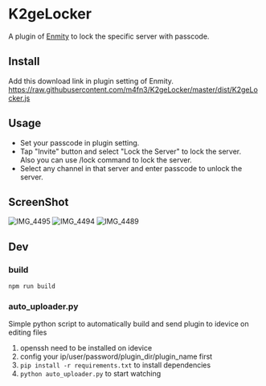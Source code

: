 # K2geLocker
A plugin of [Enmity](https://enmity.app/) to lock the specific server with passcode.

## Install
Add this download link in plugin setting of Enmity.
https://raw.githubusercontent.com/m4fn3/K2geLocker/master/dist/K2geLocker.js

## Usage
- Set your passcode in plugin setting.
- Tap "Invite" button and select "Lock the Server" to lock the server.<br>Also you can use /lock command to lock the server.
- Select any channel in that server and enter passcode to unlock the server.

## ScreenShot
![IMG_4495](https://user-images.githubusercontent.com/43488869/207774985-ed7e659b-d307-4d97-9c7a-caa9fb395b32.png)
![IMG_4494](https://user-images.githubusercontent.com/43488869/207774798-4195f4f1-6fec-453a-a44e-7e9c8ad108b1.png)
![IMG_4489](https://user-images.githubusercontent.com/43488869/207371037-464767ae-e321-4456-9b51-7ba213547002.png)

## Dev
### build
`npm run build`
### auto_uploader.py
Simple python script to automatically build and send plugin to idevice on editing files
1. openssh need to be installed on idevice
2. config your ip/user/password/plugin_dir/plugin_name first
3. `pip install -r requirements.txt` to install dependencies
4. `python auto_uploader.py` to start watching